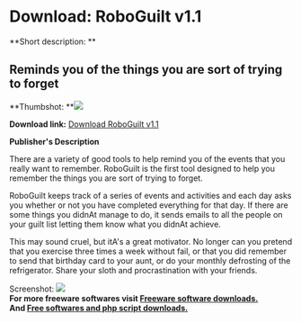 # Download: RoboGuilt v1.1

**Short description: **

## Reminds you of the things you are sort of trying to forget

  
**Thumbshot: **![](http://www.freewarefiles.com/screenshot/roboguilt_md.gif)   
  
**Download link:** [Download RoboGuilt v1.1](http://freesoftwares.boysofts.com/RoboGuilt-V_program_786.html)  
  

**Publisher's Description**  
  

There are a variety of good tools to help remind you of the events that you
really want to remember. RoboGuilt is the first tool designed to help you
remember the things you are sort of trying to forget.

RoboGuilt keeps track of a series of events and activities and each day asks
you whether or not you have completed everything for that day. If there are
some things you didnAt manage to do, it sends emails to all the people on your
guilt list letting them know what you didnAt achieve.

This may sound cruel, but itA's a great motivator. No longer can you pretend
that you exercise three times a week without fail, or that you did remember to
send that birthday card to your aunt, or do your monthly defrosting of the
refrigerator. Share your sloth and procrastination with your friends.

  
  
Screenshot: ![](http://www.freewarefiles.com/screenshot/roboguilt.gif)  
**For more freeware softwares visit [Freeware software downloads.](http://freesoftwares.boysofts.com/)**   
**And [Free softwares and php script downloads.](http://www.boysofts.com/)**

